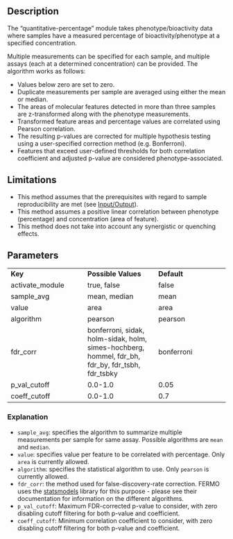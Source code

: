 ## Description

The “quantitative-percentage” module takes phenotype/bioactivity data where samples have a measured percentage of bioactivity/phenotype at a specified concentration. 

Multiple measurements can be specified for each sample, and multiple assays (each at a determined concentration) can be provided. The algorithm works as follows:

- Values below zero are set to zero.
- Duplicate measurements per sample are averaged using either the mean or median.
- The areas of molecular features detected in more than three samples are z-transformed along with the phenotype measurements.
- Transformed feature areas and percentage values are correlated using Pearson correlation.
- The resulting p-values are corrected for multiple hypothesis testing using a user-specified correction method (e.g. Bonferroni).
- Features that exceed user-defined thresholds for both correlation coefficient and adjusted p-value are considered phenotype-associated.

## Limitations

- This method assumes that the prerequisites with regard to sample reproducibility are met (see [Input/Output](../home/input_output.md)).
- This method assumes a positive linear correlation between phenotype (percentage) and concentration (area of feature).
- This method does not take into account any synergistic or quenching effects.

## Parameters

<table style="width: 100%;">
 <tr>
  <td style="width: 25%;"><b>Key</b></td>
  <td style="width: 25%;"><b>Possible Values</b></td>
  <td style="width: 25%;"><b>Default</b></td>
 </tr>
 <tr>
  <td style="width: 25%;">activate_module</td>
  <td style="width: 25%;">true, false</td>
  <td style="width: 25%;">false</td>
 </tr>
 <tr>
  <td style="width: 25%;">sample_avg</td>
  <td style="width: 25%;">mean, median</td>
  <td style="width: 25%;">mean</td>
 </tr>
 <tr>
  <td style="width: 25%;">value</td>
  <td style="width: 25%;">area</td>
  <td style="width: 25%;">area</td>
 </tr>
 <tr>
  <td style="width: 25%;">algorithm</td>
  <td style="width: 25%;">pearson</td>
  <td style="width: 25%;">pearson</td>
 </tr>
 <tr>
  <td style="width: 25%;">fdr_corr</td>
  <td style="width: 25%;">bonferroni, sidak, holm-sidak, holm, simes-hochberg, hommel, fdr_bh, fdr_by, fdr_tsbh, fdr_tsbky</td>
  <td style="width: 25%;">bonferroni</td>
 </tr>
 <tr>
  <td style="width: 25%;">p_val_cutoff</td>
  <td style="width: 25%;">0.0-1.0</td>
  <td style="width: 25%;">0.05</td>
 </tr>
 <tr>
  <td style="width: 25%;">coeff_cutoff</td>
  <td style="width: 25%;">0.0-1.0</td>
  <td style="width: 25%;">0.7</td>
 </tr>
</table>

### Explanation

- `sample_avg`: specifies the algorithm to summarize multiple measurements per sample for same assay. Possible algorithms are `mean` and `median`.
- `value`: specifies value per feature to be correlated with percentage. Only `area` is currently allowed.
- `algorithm`: specifies the statistical algorithm to use. Only `pearson` is currently allowed.
- `fdr_corr`: the method used for false-discovery-rate correction. FERMO uses the [statsmodels](https://www.statsmodels.org/dev/generated/statsmodels.stats.multitest.multipletests.html) library for this purpose - please see their documentation for information on the different algorithms.
- `p_val_cutoff`: Maximum FDR-corrected p-value to consider, with zero disabling cutoff filtering for both p-value and coefficient.
- `coeff_cutoff`: Minimum correlation coefficient to consider, with zero disabling cutoff filtering for both p-value and coefficient.


